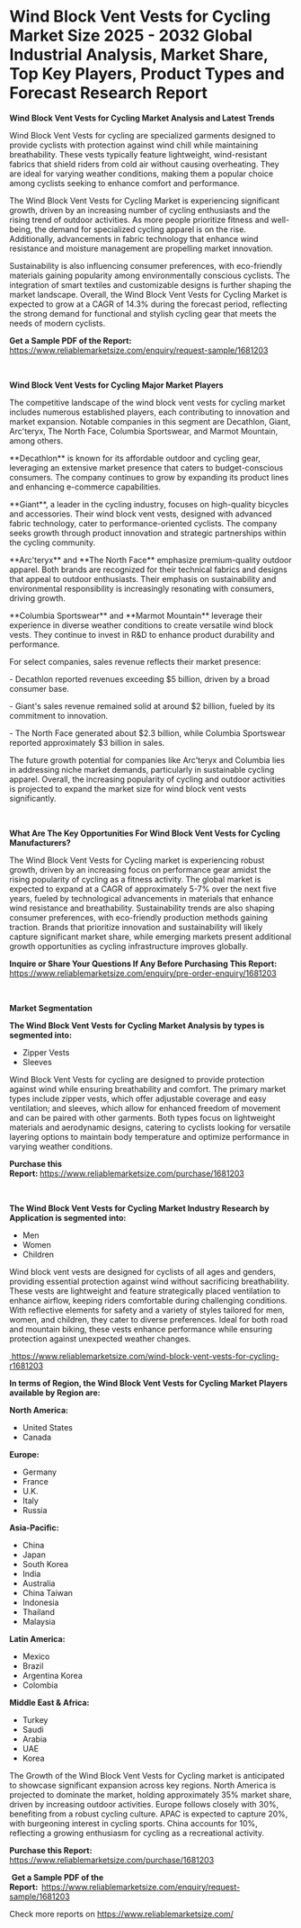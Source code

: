 <p><h1>Wind Block Vent Vests for Cycling Market Size 2025 - 2032 Global Industrial Analysis, Market Share, Top Key Players, Product Types and Forecast Research Report</h1></p><p><strong>Wind Block Vent Vests for Cycling Market Analysis and Latest Trends</strong></p>
<p><p>Wind Block Vent Vests for cycling are specialized garments designed to provide cyclists with protection against wind chill while maintaining breathability. These vests typically feature lightweight, wind-resistant fabrics that shield riders from cold air without causing overheating. They are ideal for varying weather conditions, making them a popular choice among cyclists seeking to enhance comfort and performance.</p><p>The Wind Block Vent Vests for Cycling Market is experiencing significant growth, driven by an increasing number of cycling enthusiasts and the rising trend of outdoor activities. As more people prioritize fitness and well-being, the demand for specialized cycling apparel is on the rise. Additionally, advancements in fabric technology that enhance wind resistance and moisture management are propelling market innovation.</p><p>Sustainability is also influencing consumer preferences, with eco-friendly materials gaining popularity among environmentally conscious cyclists. The integration of smart textiles and customizable designs is further shaping the market landscape. Overall, the Wind Block Vent Vests for Cycling Market is expected to grow at a CAGR of 14.3% during the forecast period, reflecting the strong demand for functional and stylish cycling gear that meets the needs of modern cyclists.</p></p>
<p><strong>Get a Sample PDF of the Report:&nbsp;</strong> <a href="https://www.reliablemarketsize.com/enquiry/request-sample/1681203?utm_campaign=2453&utm_medium=2&utm_source=Github&utm_content=ia&utm_term=24032025&utm_id=wind-block-vent-vests-for-cycling">https://www.reliablemarketsize.com/enquiry/request-sample/1681203</a></p>
<p>&nbsp;</p>
<p><strong>Wind Block Vent Vests for Cycling Major Market Players</strong></p>
<p><p>The competitive landscape of the wind block vent vests for cycling market includes numerous established players, each contributing to innovation and market expansion. Notable companies in this segment are Decathlon, Giant, Arc'teryx, The North Face, Columbia Sportswear, and Marmot Mountain, among others.</p><p>**Decathlon** is known for its affordable outdoor and cycling gear, leveraging an extensive market presence that caters to budget-conscious consumers. The company continues to grow by expanding its product lines and enhancing e-commerce capabilities.</p><p>**Giant**, a leader in the cycling industry, focuses on high-quality bicycles and accessories. Their wind block vent vests, designed with advanced fabric technology, cater to performance-oriented cyclists. The company seeks growth through product innovation and strategic partnerships within the cycling community.</p><p>**Arc'teryx** and **The North Face** emphasize premium-quality outdoor apparel. Both brands are recognized for their technical fabrics and designs that appeal to outdoor enthusiasts. Their emphasis on sustainability and environmental responsibility is increasingly resonating with consumers, driving growth.</p><p>**Columbia Sportswear** and **Marmot Mountain** leverage their experience in diverse weather conditions to create versatile wind block vests. They continue to invest in R&D to enhance product durability and performance.</p><p>For select companies, sales revenue reflects their market presence: </p><p>- Decathlon reported revenues exceeding $5 billion, driven by a broad consumer base.</p><p>- Giant's sales revenue remained solid at around $2 billion, fueled by its commitment to innovation.</p><p>- The North Face generated about $2.3 billion, while Columbia Sportswear reported approximately $3 billion in sales.</p><p>The future growth potential for companies like Arc'teryx and Columbia lies in addressing niche market demands, particularly in sustainable cycling apparel. Overall, the increasing popularity of cycling and outdoor activities is projected to expand the market size for wind block vent vests significantly.</p></p>
<p>&nbsp;</p>
<p><strong>What Are The Key Opportunities For Wind Block Vent Vests for Cycling Manufacturers?</strong></p>
<p><p>The Wind Block Vent Vests for Cycling market is experiencing robust growth, driven by an increasing focus on performance gear amidst the rising popularity of cycling as a fitness activity. The global market is expected to expand at a CAGR of approximately 5-7% over the next five years, fueled by technological advancements in materials that enhance wind resistance and breathability. Sustainability trends are also shaping consumer preferences, with eco-friendly production methods gaining traction. Brands that prioritize innovation and sustainability will likely capture significant market share, while emerging markets present additional growth opportunities as cycling infrastructure improves globally.</p></p>
<p><strong>Inquire or Share Your Questions If Any Before Purchasing This Report:</strong> <a href="https://www.reliablemarketsize.com/enquiry/pre-order-enquiry/1681203?utm_campaign=2453&utm_medium=2&utm_source=Github&utm_content=ia&utm_term=24032025&utm_id=wind-block-vent-vests-for-cycling">https://www.reliablemarketsize.com/enquiry/pre-order-enquiry/1681203</a></p>
<p>&nbsp;</p>
<p><strong>Market Segmentation</strong></p>
<p><strong>The Wind Block Vent Vests for Cycling Market Analysis by types is segmented into:</strong></p>
<p><ul><li>Zipper Vests</li><li>Sleeves</li></ul></p>
<p><p>Wind Block Vent Vests for cycling are designed to provide protection against wind while ensuring breathability and comfort. The primary market types include zipper vests, which offer adjustable coverage and easy ventilation; and sleeves, which allow for enhanced freedom of movement and can be paired with other garments. Both types focus on lightweight materials and aerodynamic designs, catering to cyclists looking for versatile layering options to maintain body temperature and optimize performance in varying weather conditions.</p></p>
<p><strong>Purchase this Report:&nbsp;</strong><a href="https://www.reliablemarketsize.com/purchase/1681203?utm_campaign=2453&utm_medium=2&utm_source=Github&utm_content=ia&utm_term=24032025&utm_id=wind-block-vent-vests-for-cycling">https://www.reliablemarketsize.com/purchase/1681203</a></p>
<p>&nbsp;</p>
<p><strong>The Wind Block Vent Vests for Cycling Market Industry Research by Application is segmented into:</strong></p>
<p><ul><li>Men</li><li>Women</li><li>Children</li></ul></p>
<p><p>Wind block vent vests are designed for cyclists of all ages and genders, providing essential protection against wind without sacrificing breathability. These vests are lightweight and feature strategically placed ventilation to enhance airflow, keeping riders comfortable during challenging conditions. With reflective elements for safety and a variety of styles tailored for men, women, and children, they cater to diverse preferences. Ideal for both road and mountain biking, these vests enhance performance while ensuring protection against unexpected weather changes.</p></p>
<p><a href="https://www.reliablemarketsize.com/wind-block-vent-vests-for-cycling-r1681203?utm_campaign=2453&utm_medium=2&utm_source=Github&utm_content=ia&utm_term=24032025&utm_id=wind-block-vent-vests-for-cycling">&nbsp;https://www.reliablemarketsize.com/wind-block-vent-vests-for-cycling-r1681203</a></p>
<p><strong>In terms of Region, the Wind Block Vent Vests for Cycling Market Players available by Region are:</strong></p>
<p>
    <p> <strong> North America: </strong>
        <ul>
            <li>United States</li>
            <li>Canada</li>
        </ul>
        </p> 
    <p> <strong> Europe: </strong>
        <ul>
            <li>Germany</li>
            <li>France</li>
            <li>U.K.</li>
            <li>Italy</li>
            <li>Russia</li>
        </ul>
        </p> 
    <p> <strong> Asia-Pacific: </strong>
        <ul>
            <li>China</li>
            <li>Japan</li>
            <li>South Korea</li>
            <li>India</li>
            <li>Australia</li>
            <li>China Taiwan</li>
            <li>Indonesia</li>
            <li>Thailand</li>
            <li>Malaysia</li>
        </ul>
        </p> 
    <p> <strong> Latin America: </strong>
        <ul>
            <li>Mexico</li>
            <li>Brazil</li>
            <li>Argentina Korea</li>
            <li>Colombia</li>
        </ul>
        </p> 
    <p> <strong> Middle East & Africa: </strong>
        <ul>
            <li>Turkey</li>
            <li>Saudi</li>
            <li>Arabia</li>
            <li>UAE</li>
            <li>Korea</li>
        </ul>
    </p>
    </p>
<p><p>The Growth of the Wind Block Vent Vests for Cycling market is anticipated to showcase significant expansion across key regions. North America is projected to dominate the market, holding approximately 35% market share, driven by increasing outdoor activities. Europe follows closely with 30%, benefiting from a robust cycling culture. APAC is expected to capture 20%, with burgeoning interest in cycling sports. China accounts for 10%, reflecting a growing enthusiasm for cycling as a recreational activity.</p></p>
<p><strong>Purchase this Report: </strong><a href="https://www.reliablemarketsize.com/purchase/1681203?utm_campaign=2453&utm_medium=2&utm_source=Github&utm_content=ia&utm_term=24032025&utm_id=wind-block-vent-vests-for-cycling">https://www.reliablemarketsize.com/purchase/1681203</a></p>
<p>&nbsp;<strong>Get a Sample PDF of the Report:&nbsp;&nbsp;</strong><a href="https://www.reliablemarketsize.com/enquiry/request-sample/1681203?utm_campaign=2453&utm_medium=2&utm_source=Github&utm_content=ia&utm_term=24032025&utm_id=wind-block-vent-vests-for-cycling">https://www.reliablemarketsize.com/enquiry/request-sample/1681203</a></p>
<p><strong></strong></p>
<p>Check more reports on <a href="https://www.reliablemarketsize.com/?utm_campaign=2453&utm_medium=2&utm_source=Github&utm_content=ia&utm_term=24032025&utm_id=wind-block-vent-vests-for-cycling">https://www.reliablemarketsize.com/</a></p>